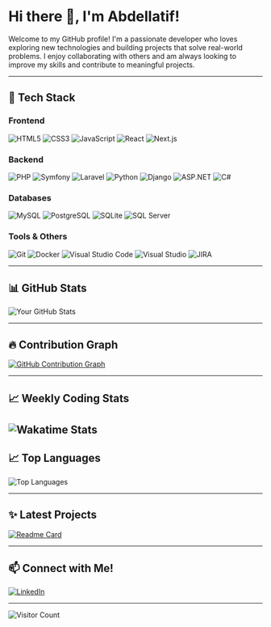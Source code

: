# Hi there 👋, I'm Abdellatif!

Welcome to my GitHub profile! I'm a passionate developer who loves exploring new technologies and building projects that solve real-world problems. I enjoy collaborating with others and am always looking to improve my skills and contribute to meaningful projects.

---

## 🚀 Tech Stack

### Frontend
![HTML5](https://img.shields.io/badge/-HTML5-E34F26?style=flat&logo=html5&logoColor=white)
![CSS3](https://img.shields.io/badge/-CSS3-1572B6?style=flat&logo=css3&logoColor=white)
![JavaScript](https://img.shields.io/badge/-JavaScript-F7DF1E?style=flat&logo=javascript&logoColor=black)
![React](https://img.shields.io/badge/-React-61DAFB?style=flat&logo=react&logoColor=black)
![Next.js](https://img.shields.io/badge/-Next.js-000000?style=flat&logo=nextdotjs&logoColor=white)

### Backend
![PHP](https://img.shields.io/badge/-PHP-777BB4?style=flat&logo=php&logoColor=white)
![Symfony](https://img.shields.io/badge/-Symfony-000000?style=flat&logo=symfony&logoColor=white)
![Laravel](https://img.shields.io/badge/-Laravel-FF2D20?style=flat&logo=laravel&logoColor=white)
![Python](https://img.shields.io/badge/-Python-3776AB?style=flat&logo=python&logoColor=white)
![Django](https://img.shields.io/badge/-Django-092E20?style=flat&logo=django&logoColor=white)
![ASP.NET](https://img.shields.io/badge/-ASP.NET-5C2D91?style=flat&logo=dot-net&logoColor=white)
![C#](https://img.shields.io/badge/-C%23-239120?style=flat&logo=c-sharp&logoColor=white)

### Databases
![MySQL](https://img.shields.io/badge/-MySQL-4479A1?style=flat&logo=mysql&logoColor=white)
![PostgreSQL](https://img.shields.io/badge/-PostgreSQL-336791?style=flat&logo=postgresql&logoColor=white)
![SQLite](https://img.shields.io/badge/-SQLite-003B57?style=flat&logo=sqlite&logoColor=white)
![SQL Server](https://img.shields.io/badge/-SQL%20Server-CC2927?style=flat&logo=microsoft-sql-server&logoColor=white)

### Tools & Others
![Git](https://img.shields.io/badge/-Git-F05032?style=flat&logo=git&logoColor=white)
![Docker](https://img.shields.io/badge/-Docker-2496ED?style=flat&logo=docker&logoColor=white)
![Visual Studio Code](https://img.shields.io/badge/-VS%20Code-007ACC?style=flat&logo=visual-studio-code&logoColor=white)
![Visual Studio](https://img.shields.io/badge/-Visual%20Studio-5C2D91?style=flat&logo=visual-studio&logoColor=white)
![JIRA](https://img.shields.io/badge/-JIRA-0052CC?style=flat&logo=jira&logoColor=white)


<!-- Add or remove icons based on your tech stack -->

---

## 📊 GitHub Stats
![Your GitHub Stats](https://github-readme-stats.vercel.app/api?username=a-hammadi&show_icons=true&theme=radical)

---

## 🔥 Contribution Graph
[![GitHub Contribution Graph](https://activity-graph.herokuapp.com/graph?username=a-hammadi&theme=rogue)](https://github.com/ashutosh00710/github-readme-activity-graph)

---

## 📈 Weekly Coding Stats
![Wakatime Stats](https://github-readme-stats.vercel.app/api/wakatime?username=a-hammadi&layout=compact&theme=radical)
---

## 📈 Top Languages
![Top Languages](https://github-readme-stats.vercel.app/api/top-langs/?username=a-hammadi&layout=compact&theme=radical)

---

## ✨ Latest Projects
[![Readme Card](https://github-readme-stats.vercel.app/api/pin/?username=a-hammadi&repo=your-repo-name&theme=radical)](https://github.com/yourusername/your-repo-name)

---

## 📫 Connect with Me!
<p align="left">
  <a href="https://linkedin.com/in/a-hammadi" target="blank"><img align="center" src="https://img.shields.io/badge/-LinkedIn-0A66C2?style=flat&logo=linkedin&logoColor=white" alt="LinkedIn"/></a>
</p>

---

![Visitor Count](https://komarev.com/ghpvc/?username=yourusername&color=blue&style=flat)

